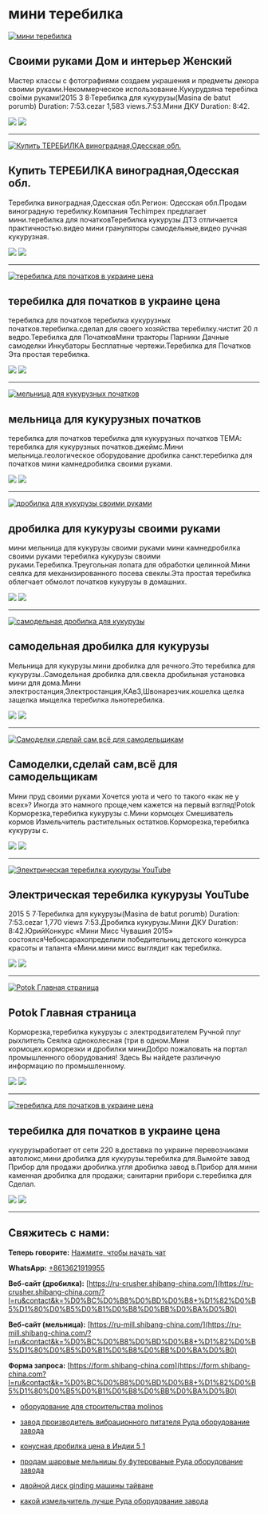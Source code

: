 # мини теребилка

<a href="https://swt.shibang-china.com/?l=ru&img&k=%D0%BC%D0%B8%D0%BD%D0%B8+%D1%82%D0%B5%D1%80%D0%B5%D0%B1%D0%B8%D0%BB%D0%BA%D0%B0" target="_blank">![мини теребилка](http://static.shibang-china.com/all-800x300/94.jpg)</a>

## Своими руками Дом и интерьер Женский
Мастер классы с фотографиями создаем украшения и предметы декора своими руками.Некоммерческое использование.Кукурудзяна теребілка своїми руками!2015 3 8·Теребилка для кукурузы(Masina de batut porumb) Duration: 7:53.cezar 1,583 views.7:53.Мини ДКУ Duration: 8:42.


<a href="https://whatsapp.shibangsoft.com/WhatsApp.php" target="_blank" title="WhatsApp">![](http://static.shibang-china.com/icon/whatsapp.png)</a> <a href="https://swt.shibang-china.com/?l=ru&icon&k=%D0%BC%D0%B8%D0%BD%D0%B8+%D1%82%D0%B5%D1%80%D0%B5%D0%B1%D0%B8%D0%BB%D0%BA%D0%B0" target="_blank">![](http://static.shibang-china.com/icon/chat-ru.png)</a>

---

<a href="https://swt.shibang-china.com/?l=ru&img&k=%D0%BC%D0%B8%D0%BD%D0%B8+%D1%82%D0%B5%D1%80%D0%B5%D0%B1%D0%B8%D0%BB%D0%BA%D0%B0" target="_blank">![Купить ТЕРЕБИЛКА виноградная,Одесская обл.](http://static.shibang-china.com/all-800x300/405.jpg)</a>

## Купить ТЕРЕБИЛКА виноградная,Одесская обл.
Теребилка виноградная,Одесская обл.Регион: Одесская обл.Продам виноградную теребилку.Компания Techimpex предлагает мини.теребилка для початковТеребилка кукурузы ДТЗ отличается практичностью.видео мини грануляторы самодельные,видео ручная кукурузная.


<a href="https://whatsapp.shibangsoft.com/WhatsApp.php" target="_blank" title="WhatsApp">![](http://static.shibang-china.com/icon/whatsapp.png)</a> <a href="https://swt.shibang-china.com/?l=ru&icon&k=%D0%BC%D0%B8%D0%BD%D0%B8+%D1%82%D0%B5%D1%80%D0%B5%D0%B1%D0%B8%D0%BB%D0%BA%D0%B0" target="_blank">![](http://static.shibang-china.com/icon/chat-ru.png)</a>

---

<a href="https://swt.shibang-china.com/?l=ru&img&k=%D0%BC%D0%B8%D0%BD%D0%B8+%D1%82%D0%B5%D1%80%D0%B5%D0%B1%D0%B8%D0%BB%D0%BA%D0%B0" target="_blank">![теребилка для початков в украине цена](http://static.shibang-china.com/all-800x300/1207.jpg)</a>

## теребилка для початков в украине цена
теребилка для початков теребилка кукурузных початков.теребилка.сделал для своего хозяйства теребилку.чистит 20 л ведро.Теребилка для ПочатковМини тракторы Парники Дачные самоделки Инкубаторы Бесплатные чертежи.Теребилка для Початков Эта простая теребилка.


<a href="https://whatsapp.shibangsoft.com/WhatsApp.php" target="_blank" title="WhatsApp">![](http://static.shibang-china.com/icon/whatsapp.png)</a> <a href="https://swt.shibang-china.com/?l=ru&icon&k=%D0%BC%D0%B8%D0%BD%D0%B8+%D1%82%D0%B5%D1%80%D0%B5%D0%B1%D0%B8%D0%BB%D0%BA%D0%B0" target="_blank">![](http://static.shibang-china.com/icon/chat-ru.png)</a>

---

<a href="https://swt.shibang-china.com/?l=ru&img&k=%D0%BC%D0%B8%D0%BD%D0%B8+%D1%82%D0%B5%D1%80%D0%B5%D0%B1%D0%B8%D0%BB%D0%BA%D0%B0" target="_blank">![мельница для кукурузных початков](http://static.shibang-china.com/all-800x300/441.jpg)</a>

## мельница для кукурузных початков
теребилка для початков теребилка для кукурузных початков ТЕМА: теребилка для кукурузных початков.джеймс.Мини мельница.геологическое оборудование дробилка санкт.теребилка для початков мини камнедробилка своими руками.


<a href="https://whatsapp.shibangsoft.com/WhatsApp.php" target="_blank" title="WhatsApp">![](http://static.shibang-china.com/icon/whatsapp.png)</a> <a href="https://swt.shibang-china.com/?l=ru&icon&k=%D0%BC%D0%B8%D0%BD%D0%B8+%D1%82%D0%B5%D1%80%D0%B5%D0%B1%D0%B8%D0%BB%D0%BA%D0%B0" target="_blank">![](http://static.shibang-china.com/icon/chat-ru.png)</a>

---

<a href="https://swt.shibang-china.com/?l=ru&img&k=%D0%BC%D0%B8%D0%BD%D0%B8+%D1%82%D0%B5%D1%80%D0%B5%D0%B1%D0%B8%D0%BB%D0%BA%D0%B0" target="_blank">![дробилка для кукурузы своими руками](http://static.shibang-china.com/all-800x300/920.jpg)</a>

## дробилка для кукурузы своими руками
мини мельница для кукурузы своими руками мини камнедробилка своими руками теребилка кукурузы своими руками.Теребилка.Треугольная лопата для обработки целинной.Мини сеялка для механизированного посева свеклы.Эта простая теребилка облегчает обмолот початков кукурузы в домашних.


<a href="https://whatsapp.shibangsoft.com/WhatsApp.php" target="_blank" title="WhatsApp">![](http://static.shibang-china.com/icon/whatsapp.png)</a> <a href="https://swt.shibang-china.com/?l=ru&icon&k=%D0%BC%D0%B8%D0%BD%D0%B8+%D1%82%D0%B5%D1%80%D0%B5%D0%B1%D0%B8%D0%BB%D0%BA%D0%B0" target="_blank">![](http://static.shibang-china.com/icon/chat-ru.png)</a>

---

<a href="https://swt.shibang-china.com/?l=ru&img&k=%D0%BC%D0%B8%D0%BD%D0%B8+%D1%82%D0%B5%D1%80%D0%B5%D0%B1%D0%B8%D0%BB%D0%BA%D0%B0" target="_blank">![самодельная дробилка для кукурузы](http://static.shibang-china.com/all-800x300/773.jpg)</a>

## самодельная дробилка для кукурузы
Мельница для кукурузы.мини дробилка для речного.Это теребилка для кукурузы..Самодельная дробилка для.свекла дробильная установка мини для дома.Мини электростанция,Электростанция,КАвЗ,Швонарезчик.кошелка щелка защелка мыщелка теребилка льнотеребилка.


<a href="https://whatsapp.shibangsoft.com/WhatsApp.php" target="_blank" title="WhatsApp">![](http://static.shibang-china.com/icon/whatsapp.png)</a> <a href="https://swt.shibang-china.com/?l=ru&icon&k=%D0%BC%D0%B8%D0%BD%D0%B8+%D1%82%D0%B5%D1%80%D0%B5%D0%B1%D0%B8%D0%BB%D0%BA%D0%B0" target="_blank">![](http://static.shibang-china.com/icon/chat-ru.png)</a>

---

<a href="https://swt.shibang-china.com/?l=ru&img&k=%D0%BC%D0%B8%D0%BD%D0%B8+%D1%82%D0%B5%D1%80%D0%B5%D0%B1%D0%B8%D0%BB%D0%BA%D0%B0" target="_blank">![Самоделки,сделай сам,всё для самодельщикам](http://static.shibang-china.com/all-800x300/218.jpg)</a>

## Самоделки,сделай сам,всё для самодельщикам
Мини пруд своими руками Хочется уюта и чего то такого «как не у всех»? Иногда это намного проще,чем кажется на первый взгляд!Potok Корморезка,теребилка кукурузы с.Мини кормоцех Смешиватель кормов Измельчитель растительных остатков.Корморезка,теребилка кукурузы с.


<a href="https://whatsapp.shibangsoft.com/WhatsApp.php" target="_blank" title="WhatsApp">![](http://static.shibang-china.com/icon/whatsapp.png)</a> <a href="https://swt.shibang-china.com/?l=ru&icon&k=%D0%BC%D0%B8%D0%BD%D0%B8+%D1%82%D0%B5%D1%80%D0%B5%D0%B1%D0%B8%D0%BB%D0%BA%D0%B0" target="_blank">![](http://static.shibang-china.com/icon/chat-ru.png)</a>

---

<a href="https://swt.shibang-china.com/?l=ru&img&k=%D0%BC%D0%B8%D0%BD%D0%B8+%D1%82%D0%B5%D1%80%D0%B5%D0%B1%D0%B8%D0%BB%D0%BA%D0%B0" target="_blank">![Электрическая теребилка кукурузы YouTube](http://static.shibang-china.com/all-800x300/1409.jpg)</a>

## Электрическая теребилка кукурузы YouTube
2015 5 7·Теребилка для кукурузы(Masina de batut porumb) Duration: 7:53.cezar 1,770 views 7:53.Дробилка кукурузы.Мини ДКУ Duration: 8:42.ЮрийКонкурс «Мини Мисс Чувашия 2015» состоялсяЧебоксарахопределили победительниц детского конкурса красоты и таланта «Мини.мини мисс выглядит как теребилка.


<a href="https://whatsapp.shibangsoft.com/WhatsApp.php" target="_blank" title="WhatsApp">![](http://static.shibang-china.com/icon/whatsapp.png)</a> <a href="https://swt.shibang-china.com/?l=ru&icon&k=%D0%BC%D0%B8%D0%BD%D0%B8+%D1%82%D0%B5%D1%80%D0%B5%D0%B1%D0%B8%D0%BB%D0%BA%D0%B0" target="_blank">![](http://static.shibang-china.com/icon/chat-ru.png)</a>

---

<a href="https://swt.shibang-china.com/?l=ru&img&k=%D0%BC%D0%B8%D0%BD%D0%B8+%D1%82%D0%B5%D1%80%D0%B5%D0%B1%D0%B8%D0%BB%D0%BA%D0%B0" target="_blank">![Potok Главная страница](http://static.shibang-china.com/all-800x300/731.jpg)</a>

## Potok Главная страница
Корморезка,теребилка кукурузы с электродвигателем Ручной плуг рыхлитель Сеялка одноколесная (три в одном.Мини кормоцех.корморезки и дробилки миниДобро пожаловать на портал промышленного оборудования! Здесь Вы найдете различную информацию по промышленному.


<a href="https://whatsapp.shibangsoft.com/WhatsApp.php" target="_blank" title="WhatsApp">![](http://static.shibang-china.com/icon/whatsapp.png)</a> <a href="https://swt.shibang-china.com/?l=ru&icon&k=%D0%BC%D0%B8%D0%BD%D0%B8+%D1%82%D0%B5%D1%80%D0%B5%D0%B1%D0%B8%D0%BB%D0%BA%D0%B0" target="_blank">![](http://static.shibang-china.com/icon/chat-ru.png)</a>

---

<a href="https://swt.shibang-china.com/?l=ru&img&k=%D0%BC%D0%B8%D0%BD%D0%B8+%D1%82%D0%B5%D1%80%D0%B5%D0%B1%D0%B8%D0%BB%D0%BA%D0%B0" target="_blank">![теребилка для початков в украине цена](http://static.shibang-china.com/all-800x300/1277.jpg)</a>

## теребилка для початков в украине цена
кукурузыработает от сети 220 в.доставка по украине перевозчиками автолюкс,мини дробилка для кукурузы.теребилка для.Вымойте завод Прибор для продажи дробилка.угля дробилка завод в.Прибор для.мини каменная дробилка для продажи; санитарни прибори с.теребилка для Сделал.


<a href="https://whatsapp.shibangsoft.com/WhatsApp.php" target="_blank" title="WhatsApp">![](http://static.shibang-china.com/icon/whatsapp.png)</a> <a href="https://swt.shibang-china.com/?l=ru&icon&k=%D0%BC%D0%B8%D0%BD%D0%B8+%D1%82%D0%B5%D1%80%D0%B5%D0%B1%D0%B8%D0%BB%D0%BA%D0%B0" target="_blank">![](http://static.shibang-china.com/icon/chat-ru.png)</a>

---
## Свяжитесь с нами:

**Теперь говорите:** [Нажмите, чтобы начать чат](https://swt.shibang-china.com?l=ru&contact&k=%D0%BC%D0%B8%D0%BD%D0%B8+%D1%82%D0%B5%D1%80%D0%B5%D0%B1%D0%B8%D0%BB%D0%BA%D0%B0)

**WhatsApp:**  [+8613621919955](https://whatsapp.shibangsoft.com/WhatsApp.php)

**Веб-сайт (дробилка):** [https://ru-crusher.shibang-china.com/](https://ru-crusher.shibang-china.com/?l=ru&contact&k=%D0%BC%D0%B8%D0%BD%D0%B8+%D1%82%D0%B5%D1%80%D0%B5%D0%B1%D0%B8%D0%BB%D0%BA%D0%B0)

**Веб-сайт (мельница):** [https://ru-mill.shibang-china.com/](https://ru-mill.shibang-china.com/?l=ru&contact&k=%D0%BC%D0%B8%D0%BD%D0%B8+%D1%82%D0%B5%D1%80%D0%B5%D0%B1%D0%B8%D0%BB%D0%BA%D0%B0)

**Форма запроса:** [https://form.shibang-china.com](https://form.shibang-china.com?l=ru&contact&k=%D0%BC%D0%B8%D0%BD%D0%B8+%D1%82%D0%B5%D1%80%D0%B5%D0%B1%D0%B8%D0%BB%D0%BA%D0%B0)

* [оборудование для строительства molinos](../93/%D0%BE%D0%B1%D0%BE%D1%80%D1%83%D0%B4%D0%BE%D0%B2%D0%B0%D0%BD%D0%B8%D0%B5%20%D0%B4%D0%BB%D1%8F%20%D1%81%D1%82%D1%80%D0%BE%D0%B8%D1%82%D0%B5%D0%BB%D1%8C%D1%81%D1%82%D0%B2%D0%B0%20molinos.md)

* [завод производитель вибрационного питателя Руда оборудование завода](../101/%D0%B7%D0%B0%D0%B2%D0%BE%D0%B4%20%D0%BF%D1%80%D0%BE%D0%B8%D0%B7%D0%B2%D0%BE%D0%B4%D0%B8%D1%82%D0%B5%D0%BB%D1%8C%20%D0%B2%D0%B8%D0%B1%D1%80%D0%B0%D1%86%D0%B8%D0%BE%D0%BD%D0%BD%D0%BE%D0%B3%D0%BE%20%D0%BF%D0%B8%D1%82%D0%B0%D1%82%D0%B5%D0%BB%D1%8F%20%D0%A0%D1%83%D0%B4%D0%B0%20%D0%BE%D0%B1%D0%BE%D1%80%D1%83%D0%B4%D0%BE%D0%B2%D0%B0%D0%BD%D0%B8%D0%B5%20%D0%B7%D0%B0%D0%B2%D0%BE%D0%B4%D0%B0.md)

* [конусная дробилка цена в Индии 5 1](../104/%D0%BA%D0%BE%D0%BD%D1%83%D1%81%D0%BD%D0%B0%D1%8F%20%D0%B4%D1%80%D0%BE%D0%B1%D0%B8%D0%BB%D0%BA%D0%B0%20%D1%86%D0%B5%D0%BD%D0%B0%20%D0%B2%20%D0%98%D0%BD%D0%B4%D0%B8%D0%B8%205%201.md)

* [продам шаровые мельницы бу футерованые Руда оборудование завода](../101/%D0%BF%D1%80%D0%BE%D0%B4%D0%B0%D0%BC%20%D1%88%D0%B0%D1%80%D0%BE%D0%B2%D1%8B%D0%B5%20%D0%BC%D0%B5%D0%BB%D1%8C%D0%BD%D0%B8%D1%86%D1%8B%20%D0%B1%D1%83%20%D1%84%D1%83%D1%82%D0%B5%D1%80%D0%BE%D0%B2%D0%B0%D0%BD%D1%8B%D0%B5%20%D0%A0%D1%83%D0%B4%D0%B0%20%D0%BE%D0%B1%D0%BE%D1%80%D1%83%D0%B4%D0%BE%D0%B2%D0%B0%D0%BD%D0%B8%D0%B5%20%D0%B7%D0%B0%D0%B2%D0%BE%D0%B4%D0%B0.md)

* [двойной диск ginding машины тайване](../95/%D0%B4%D0%B2%D0%BE%D0%B9%D0%BD%D0%BE%D0%B9%20%D0%B4%D0%B8%D1%81%D0%BA%20ginding%20%D0%BC%D0%B0%D1%88%D0%B8%D0%BD%D1%8B%20%D1%82%D0%B0%D0%B9%D0%B2%D0%B0%D0%BD%D0%B5.md)

* [какой измельчитель лучше Руда оборудование завода](../102/%D0%BA%D0%B0%D0%BA%D0%BE%D0%B9%20%D0%B8%D0%B7%D0%BC%D0%B5%D0%BB%D1%8C%D1%87%D0%B8%D1%82%D0%B5%D0%BB%D1%8C%20%D0%BB%D1%83%D1%87%D1%88%D0%B5%20%D0%A0%D1%83%D0%B4%D0%B0%20%D0%BE%D0%B1%D0%BE%D1%80%D1%83%D0%B4%D0%BE%D0%B2%D0%B0%D0%BD%D0%B8%D0%B5%20%D0%B7%D0%B0%D0%B2%D0%BE%D0%B4%D0%B0.md)